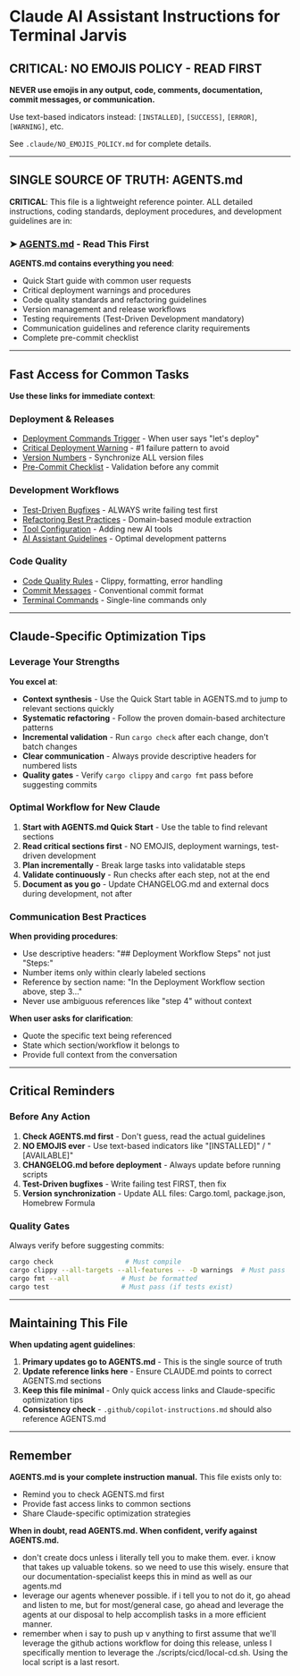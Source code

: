 # Claude AI Assistant Instructions for Terminal Jarvis

## CRITICAL: NO EMOJIS POLICY - READ FIRST

**NEVER use emojis in any output, code, comments, documentation, commit messages, or communication.**

Use text-based indicators instead: `[INSTALLED]`, `[SUCCESS]`, `[ERROR]`, `[WARNING]`, etc.

See `.claude/NO_EMOJIS_POLICY.md` for complete details.

---

## SINGLE SOURCE OF TRUTH: AGENTS.md

**CRITICAL**: This file is a lightweight reference pointer. ALL detailed instructions, coding standards, deployment procedures, and development guidelines are in:

### ➤ [AGENTS.md](AGENTS.md) - Read This First

**AGENTS.md contains everything you need**:
- Quick Start guide with common user requests
- Critical deployment warnings and procedures
- Code quality standards and refactoring guidelines
- Version management and release workflows
- Testing requirements (Test-Driven Development mandatory)
- Communication guidelines and reference clarity requirements
- Complete pre-commit checklist

---

## Fast Access for Common Tasks

**Use these links for immediate context**:

### Deployment & Releases
- [Deployment Commands Trigger](AGENTS.md#deployment-commands-trigger---read-immediately) - When user says "let's deploy"
- [Critical Deployment Warning](AGENTS.md#critical-deployment-warning) - #1 failure pattern to avoid
- [Version Numbers](AGENTS.md#version-numbers-are-important) - Synchronize ALL version files
- [Pre-Commit Checklist](AGENTS.md#pre-commit-checklist) - Validation before any commit

### Development Workflows
- [Test-Driven Bugfixes](AGENTS.md#test-driven-bugfixes-mandatory) - ALWAYS write failing test first
- [Refactoring Best Practices](AGENTS.md#refactoring-best-practices-critical) - Domain-based module extraction
- [Tool Configuration](AGENTS.md#tool-configuration-consistency-critical-for-new-features) - Adding new AI tools
- [AI Assistant Guidelines](AGENTS.md#ai-assistant-development-guidelines) - Optimal development patterns

### Code Quality
- [Code Quality Rules](AGENTS.md#code-quality-rules) - Clippy, formatting, error handling
- [Commit Messages](AGENTS.md#how-to-write-commit-messages) - Conventional commit format
- [Terminal Commands](AGENTS.md#terminal-command-guidelines) - Single-line commands only

---

## Claude-Specific Optimization Tips

### Leverage Your Strengths

**You excel at**:
- **Context synthesis** - Use the Quick Start table in AGENTS.md to jump to relevant sections quickly
- **Systematic refactoring** - Follow the proven domain-based architecture patterns
- **Incremental validation** - Run `cargo check` after each change, don't batch changes
- **Clear communication** - Always provide descriptive headers for numbered lists
- **Quality gates** - Verify `cargo clippy` and `cargo fmt` pass before suggesting commits

### Optimal Workflow for New Claude

1. **Start with AGENTS.md Quick Start** - Use the table to find relevant sections
2. **Read critical sections first** - NO EMOJIS, deployment warnings, test-driven development
3. **Plan incrementally** - Break large tasks into validatable steps
4. **Validate continuously** - Run checks after each step, not at the end
5. **Document as you go** - Update CHANGELOG.md and external docs during development, not after

### Communication Best Practices

**When providing procedures**:
- Use descriptive headers: "## Deployment Workflow Steps" not just "Steps:"
- Number items only within clearly labeled sections
- Reference by section name: "In the Deployment Workflow section above, step 3..."
- Never use ambiguous references like "step 4" without context

**When user asks for clarification**:
- Quote the specific text being referenced
- State which section/workflow it belongs to
- Provide full context from the conversation

---

## Critical Reminders

### Before Any Action

1. **Check AGENTS.md first** - Don't guess, read the actual guidelines
2. **NO EMOJIS ever** - Use text-based indicators like "[INSTALLED]" / "[AVAILABLE]"
3. **CHANGELOG.md before deployment** - Always update before running scripts
4. **Test-Driven bugfixes** - Write failing test FIRST, then fix
5. **Version synchronization** - Update ALL files: Cargo.toml, package.json, Homebrew Formula

### Quality Gates

Always verify before suggesting commits:
```bash
cargo check                  # Must compile
cargo clippy --all-targets --all-features -- -D warnings  # Must pass
cargo fmt --all             # Must be formatted
cargo test                  # Must pass (if tests exist)
```

---

## Maintaining This File

**When updating agent guidelines**:

1. **Primary updates go to AGENTS.md** - This is the single source of truth
2. **Update reference links here** - Ensure CLAUDE.md points to correct AGENTS.md sections
3. **Keep this file minimal** - Only quick access links and Claude-specific optimization tips
4. **Consistency check** - `.github/copilot-instructions.md` should also reference AGENTS.md

---

## Remember

**AGENTS.md is your complete instruction manual.** This file exists only to:
- Remind you to check AGENTS.md first
- Provide fast access links to common sections
- Share Claude-specific optimization strategies

**When in doubt, read AGENTS.md. When confident, verify against AGENTS.md.**
- don't create docs unless i literally tell you to make them. ever. i know that takes up valuable tokens. so we need to use this wisely. ensure that our documentation-specialist keeps this in mind as well as our agents.md
- leverage our agents whenever possible. if i tell you to not do it, go ahead and listen to me, but for most/general case, go ahead and leverage the agents at our disposal to help accomplish tasks in a more efficient manner.
- remember when i say to push up v anything to first assume that we'll leverage the github actions workflow for doing this release, unless I specifically mention to leverage the ./scripts/cicd/local-cd.sh. Using the local script is a last resort.
